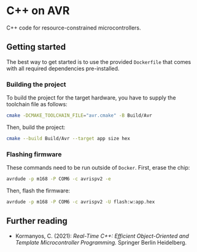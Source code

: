 # C++ on AVR

C++ code for resource-constrained microcontrollers.

## Getting started

The best way to get started is to use the provided `Dockerfile` that comes with
all required dependencies pre-installed.

### Building the project

To build the project for the target hardware, you have to supply the toolchain
file as follows:

```bash
cmake -DCMAKE_TOOLCHAIN_FILE="avr.cmake" -B Build/Avr
```

Then, build the project:

```bash
cmake --build Build/Avr --target app size hex
```

### Flashing firmware

These commands need to be run outside of `Docker`. First, erase the chip:

```bash
avrdude -p m168 -P COM6 -c avrispv2 -e
```

Then, flash the firmware:

```bash
avrdude -p m168 -P COM6 -c avrispv2 -U flash:w:app.hex
```

## Further reading

- Kormanyos, C. (2021): *Real-Time C++: Efficient Object-Oriented and Template
Microcontroller Programming.* Springer Berlin Heidelberg.